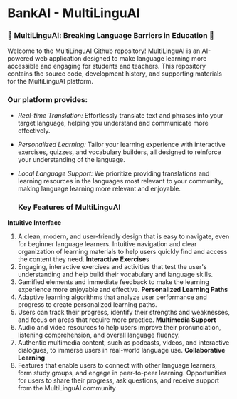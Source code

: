 # BankAI  - MultiLinguAI
### 🌟 MultiLinguAl: Breaking Language Barriers in Education 🌟

Welcome to the MultiLinguAI Github repository! MultiLinguAI is an AI-powered web application designed to make language learning more accessible and engaging for students and teachers. This repository contains the source code, development history, and supporting materials for the MultiLinguAI platform. 

### Our platform provides:

 * *Real-time Translation:*  Effortlessly translate text and phrases into your target language, helping you understand and communicate more effectively. 
* *Personalized Learning:*  Tailor your learning experience with interactive exercises, quizzes, and vocabulary builders, all designed to reinforce your understanding of the language.
* *Local Language Support:*  We prioritize providing translations and learning resources in the languages most relevant to your community, making language learning more relevant and enjoyable.

   ### **Key Features of MultiLinguAI**
**Intuitive Interface**
1. A clean, modern, and user-friendly design that is easy to navigate, even for beginner language learners.
Intuitive navigation and clear organization of learning materials to help users quickly find and access the content they need.
**Interactive Exercise**s
2. Engaging, interactive exercises and activities that test the user's understanding and help build their vocabulary and language skills.
3. Gamified elements and immediate feedback to make the learning experience more enjoyable and effective.
**Personalized Learning Paths**
4. Adaptive learning algorithms that analyze user performance and progress to create personalized learning paths.
5. Users can track their progress, identify their strengths and weaknesses, and focus on areas that require more practice.
**Multimedia Support**
6. Audio and video resources to help users improve their pronunciation, listening comprehension, and overall language fluency.
7. Authentic multimedia content, such as podcasts, videos, and interactive dialogues, to immerse users in real-world language use.
**Collaborative Learning**
8. Features that enable users to connect with other language learners, form study groups, and engage in peer-to-peer learning.
Opportunities for users to share their progress, ask questions, and receive support from the MultiLinguAI community
